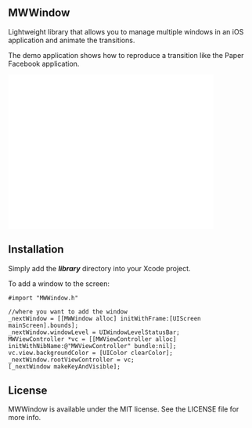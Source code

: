 ## MWWindow

Lightweight library that allows you to manage multiple windows in an iOS application and animate the transitions.

The demo application shows how to reproduce a transition like the Paper Facebook application.

<iframe width="420" height="315" src="//www.youtube.com/embed/LIE6YPZ7sgs" frameborder="0" allowfullscreen></iframe>

## Installation
Simply add the ***library*** directory into your Xcode project.

To add a window to the screen:

	#import "MWWindow.h"
   	
	//where you want to add the window
	_nextWindow = [[MWWindow alloc] initWithFrame:[UIScreen mainScreen].bounds];
	_nextWindow.windowLevel = UIWindowLevelStatusBar;
    MWViewController *vc = [[MWViewController alloc] initWithNibName:@"MWViewController" bundle:nil];
    vc.view.backgroundColor = [UIColor clearColor];
    _nextWindow.rootViewController = vc;
    [_nextWindow makeKeyAndVisible];


## License
MWWindow is available under the MIT license. See the LICENSE file for more info.